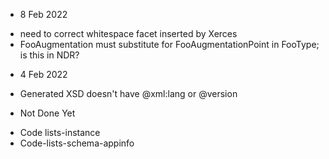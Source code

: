 * 8 Feb 2022

- need to correct whitespace facet inserted by Xerces
- FooAugmentation must substitute for FooAugmentationPoint in FooType; is this in NDR?

* 4 Feb 2022

- Generated XSD doesn't have @xml:lang or @version

* Not Done Yet
- Code lists-instance
- Code-lists-schema-appinfo



